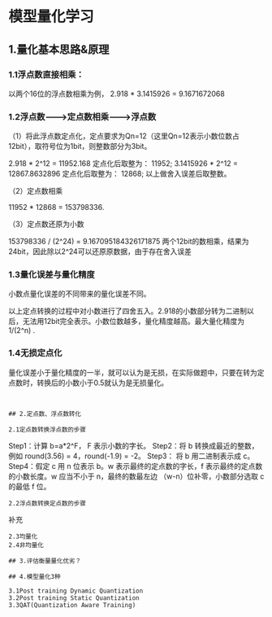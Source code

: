 # 模型量化学习

## 1.量化基本思路&原理

### 1.1浮点数直接相乘：
以两个16位的浮点数相乘为例，
2.918 * 3.1415926 = 9.1671672068

### 1.2浮点数--->定点数相乘--->浮点数
（1）将此浮点数定点化，定点要求为Qn=12（这里Qn=12表示小数位数占12bit），取符号位为1bit，则整数部分为3bit。

2.918 * 2^12 = 11952.168  定点化后取整为： 11952;
3.1415926 * 2^12 = 12867.8632896 定点化后取整为： 12868;
以上做舍入误差后取整数。

（2）定点数相乘

11952 * 12868 = 153798336.

（3）定点数还原为小数

153798336 / (2^24) = 9.167095184326171875
两个12bit的数相乘，结果为24bit，因此除以2^24可以还原原数据，由于存在舍入误差


### 1.3量化误差与量化精度

小数点量化误差的不同带来的量化误差不同。

以上定点转换的过程中对小数进行了四舍五入。2.918的小数部分转为二进制以后，无法用12bit完全表示。小数位数越多，量化精度越高。最大量化精度为 1/(2^n) .

### 1.4无损定点化

量化误差小于量化精度的一半，就可以认为是无损，在实际做题中，只要在转为定点数时，转换后的小数小于0.5就认为是无损量化。
```


## 2.定点数、浮点数转化

2.1定点数转换浮点数的步骤
```
Step1：计算 b=a*2^F， F 表示小数的字长。
Step2：将 b 转换成最近的整数，例如 round(3.56) = 4，round(-1.9) = -2。
Step3： 将 b 用二进制表示成 c。
Step4：假定 c 用 n 位表示 b。w 表示最终的定点数的字长，f 表示最终的定点数的小数长度。w 应当不小于 n，最终的数最左边 （w-n）位补零，小数部分选取 c 的最低 f 位。
```
2.2浮点数转换定点数的步骤
```
补充
```
2.3均量化
2.4非均量化

## 3.评估衡量量化优劣？

## 4.模型量化3种

3.1Post training Dynamic Quantization
3.2Post training Static Quantization
3.3QAT(Quantization Aware Training)
